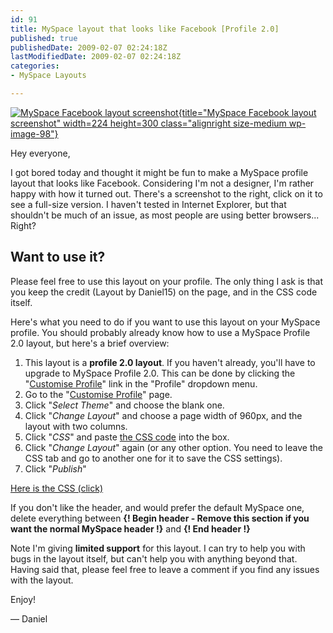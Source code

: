 ```yaml
---
id: 91
title: MySpace layout that looks like Facebook [Profile 2.0]
published: true
publishedDate: 2009-02-07 02:24:18Z
lastModifiedDate: 2009-02-07 02:24:18Z
categories:
- MySpace Layouts

---
```


[![MySpace Facebook layout screenshot](http://d15.biz/blog/wp-content/uploads/2009/02/myspace-fb-layout-screenshot-224x300.png){title="MySpace Facebook layout screenshot" width=224 height=300 class="alignright size-medium wp-image-98"}](http://d15.biz/blog/wp-content/uploads/2009/02/myspace-fb-layout-screenshot.png)  

Hey everyone,  

 I got bored today and thought it might be fun to make a MySpace profile layout that looks like Facebook. Considering I'm not a designer, I'm rather happy with how it turned out. There's a screenshot to the right, click on it to see a full-size version.  <!--One of the only minor problems I noticed is that the MySpace logo at the top-left is white, it doesn't look too good on the light background colour. Unfortunately, because of how MySpace put this on the page, I can't change the image. Also,-->
 I haven't tested in Internet Explorer, but that shouldn't be much of an issue, as most people are using better browsers... Right?

## Want to use it?
Please feel free to use this layout on your profile. The only thing I ask is that you keep the credit (Layout by Daniel15) on the page, and in the CSS code itself.

Here's what you need to do if you want to use this layout on your MySpace profile. You should probably already know how to use a MySpace Profile 2.0 layout, but here's a brief overview:

1. This layout is a **profile 2.0 layout**. If you haven't already, you'll have to upgrade to MySpace Profile 2.0. This can be done by clicking the "[Customise Profile](http://profileedit.myspace.com/index.cfm?fuseaction=pageeditor.profile)" link in the "Profile" dropdown menu.
2. Go to the "[Customise Profile](http://profileedit.myspace.com/index.cfm?fuseaction=pageeditor.profile)" page.
3. Click "*Select Theme*" and choose the blank one.
4. Click "*Change Layout*" and choose a page width of 960px, and the layout with two columns.
5. Click "*CSS*" and paste [the CSS code](http://d15.biz/blog/wp-content/uploads/2009/02/facebook.css) into the box.
6. Click "*Change Layout*" again (or any other option. You need to leave the CSS tab and go to another one for it to save the CSS settings).
7. Click "*Publish*"

[Here is the CSS (click)](http://d15.biz/blog/wp-content/uploads/2009/02/facebook.css)

If you don't like the header, and would prefer the default MySpace one, delete everything between **{! Begin header - Remove this section if you want the normal MySpace header !}** and **{! End header !}**

Note I'm giving **limited support** for this layout. I can try to help you with bugs in the layout itself, but can't help you with anything beyond that. Having said that, please feel free to leave a comment if you find any issues with the layout.

Enjoy!  

 — Daniel

